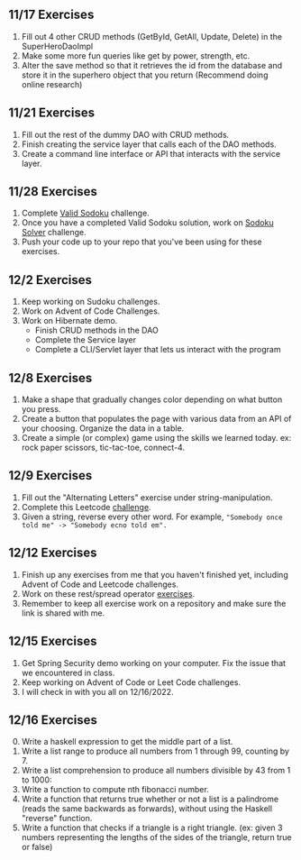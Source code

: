 ## 11/17 Exercises
1. Fill out 4 other CRUD methods (GetById, GetAll, Update, Delete) in the SuperHeroDaoImpl
2. Make some more fun queries like get by power, strength, etc.
3. Alter the save method so that it retrieves the id from the database and store it in the superhero object that you return (Recommend doing online research)

## 11/21 Exercises
1. Fill out the rest of the dummy DAO with CRUD methods. 
2. Finish creating the service layer that calls each of the DAO methods.
3. Create a command line interface or API that interacts with the service layer.

## 11/28 Exercises
1. Complete [Valid Sodoku](https://leetcode.com/problems/valid-sudoku/) challenge.
2. Once you have a completed Valid Sodoku solution, work on [Sodoku Solver](https://leetcode.com/problems/sudoku-solver/) challenge.
3. Push your code up to your repo that you've been using for these exercises.

## 12/2 Exercises
1. Keep working on Sudoku challenges.
2. Work on Advent of Code Challenges.
3. Work on Hibernate demo.
	- Finish CRUD methods in the DAO
	- Complete the Service layer
	- Complete a CLI/Servlet layer that lets us interact with the program

## 12/8 Exercises
1. Make a shape that gradually changes color depending on what button you press.
2. Create a button that populates the page with various data from an API of your choosing. Organize the data in a table.
3. Create a simple (or complex) game using the skills we learned today. ex: rock paper scissors, tic-tac-toe, connect-4.

## 12/9 Exercises
1. Fill out the "Alternating Letters" exercise under string-manipulation.
2. Complete this Leetcode [challenge](https://leetcode.com/problems/valid-parentheses/). 
3. Given a string, reverse every other word. For example,
```"Somebody once told me" -> "Somebody ecno told em". ```

## 12/12 Exercises
1. Finish up any exercises from me that you haven't finished yet, including Advent of Code and Leetcode challenges.
2. Work on these rest/spread operator [exercises](https://github.com/joinpursuit/web-curriculum/blob/master/lessons/es6/spread-operator/spread-operator-practice-exercises.md).
3. Remember to keep all exercise work on a repository and make sure the link is shared with me.


## 12/15 Exercises
1. Get Spring Security demo working on your computer. Fix the issue that we encountered in class.
2. Keep working on Advent of Code or Leet Code challenges. 
3. I will check in with you all on 12/16/2022.

## 12/16 Exercises
0. Write a haskell expression to get the middle part of a list.
1. Write a list range to produce all numbers from 1 through 99, counting by 7.
2. Write a list comprehension to produce all numbers divisible by 43 from 1 to 1000:
3. Write a function to compute nth fibonacci number.
4. Write a function that returns true whether or not a list is a palindrome (reads the same backwards as forwards), without using the Haskell "reverse" function.
5. Write a function that checks if a triangle is a right triangle. (ex: given 3 numbers representing the lengths of the sides of the triangle, return true or false)
